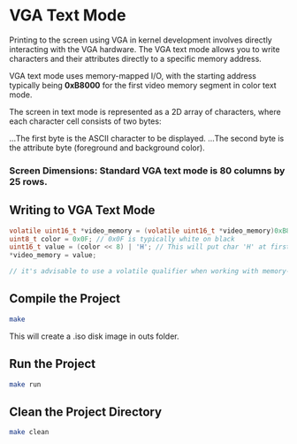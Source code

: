 # VGA Text Mode

Printing to the screen using VGA in kernel development involves directly interacting with the VGA hardware. The VGA text mode allows you to write characters and their attributes directly to a specific memory address.

VGA text mode uses memory-mapped I/O, with the starting address typically being <b>0xB8000</b> for the first video memory segment in color text mode.

The screen in text mode is represented as a 2D array of characters, where each character cell consists of two bytes:

...The first byte is the ASCII character to be displayed.
...The second byte is the attribute byte (foreground and background color).

### Screen Dimensions: Standard VGA text mode is 80 columns by 25 rows.

## Writing to VGA Text Mode

```c
volatile uint16_t *video_memory = (volatile uint16_t *video_memory)0xB8000;
uint8_t color = 0x0F; // 0x0F is typically white on black
uint16_t value = (color << 8) | 'H'; // This will put char 'H' at first byte(or 8 bit) of 2-byte(or 16-bit) video_memory address(which is here 0xB8000, i.e, starting address of VGA Framebuffer) and the other 1-bye color attribute value to next byte of video_memory address(which would be 0xB8001).
*video_memory = value;

// it's advisable to use a volatile qualifier when working with memory-mapped I/O, which ensures that the compiler doesn't optimize away reads or writes to this memory location
```

## Compile the Project

```bash
make
```

This will create a .iso disk image in outs folder.

## Run the Project

```bash
make run
```

## Clean the Project Directory

```bash
make clean
```